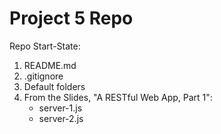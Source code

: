 # Project 5 Repo

Repo Start-State:

1. README.md
2. .gitignore
3. Default folders
4. From the Slides, "A RESTful Web App, Part 1":
   * server-1.js
   * server-2.js
